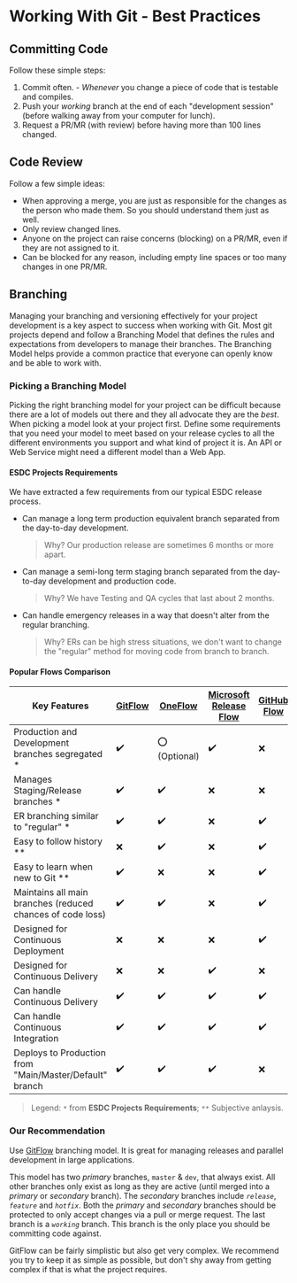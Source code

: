 # Working With Git - Best Practices

## Committing Code

Follow these simple steps:

1. Commit often. - _Whenever_ you change a piece of code that is testable and compiles.
1. Push your _working_ branch at the end of each "development session" (before walking away from your computer for lunch).
1. Request a PR/MR (with review) before having more than 100 lines changed.

## Code Review

Follow a few simple ideas:

- When approving a merge, you are just as responsible for the changes as the person who made them. So you should understand them just as well.
- Only review changed lines.
- Anyone on the project can raise concerns (blocking) on a PR/MR, even if they are not assigned to it.
- Can be blocked for any reason, including empty line spaces or too many changes in one PR/MR.

## Branching

Managing your branching and versioning effectively for your project development is a key aspect to success when working with Git.
Most git projects depend and follow a Branching Model that defines the rules and expectations from developers to manage their branches.
The Branching Model helps provide a common practice that everyone can openly know and be able to work with.

### Picking a Branching Model

Picking the right branching model for your project can be difficult because there are a lot of models out there and they all advocate they are the _best_.
When picking a model look at your project first.
Define some requirements that you need your model to meet based on your release cycles to all the different environments you support and what kind of project it is.
An API or Web Service might need a different model than a Web App.

#### ESDC Projects Requirements

We have extracted a few requirements from our typical ESDC release process.

- Can manage a long term production equivalent branch separated from the day-to-day development.  
  > Why? Our production release are sometimes 6 months or more apart.
- Can manage a semi-long term staging branch separated from the day-to-day development and production code.  
  > Why? We have Testing and QA cycles that last about 2 months.
- Can handle emergency releases in a way that doesn't alter from the regular branching.  
  > Why? ERs can be high stress situations, we don't want to change the "regular" method for moving code from branch to branch.

#### Popular Flows Comparison

| Key Features | [GitFlow](https://datasift.github.io/gitflow/IntroducingGitFlow.html) | [OneFlow](https://www.endoflineblog.com/oneflow-a-git-branching-model-and-workflow) | [Microsoft Release Flow](https://docs.microsoft.com/en-us/azure/devops/learn/devops-at-microsoft/release-flow) | [GitHub Flow](https://githubflow.github.io/) | [GitLab Flow](https://docs.gitlab.com/ee/workflow/gitlab_flow.html) |
| --- | --- | --- | --- | --- | --- |
| Production and Development branches segregated * | :heavy_check_mark: | :o: (Optional) | :heavy_check_mark: | :x: | :heavy_check_mark: |
| Manages Staging/Release branches * | :heavy_check_mark: | :heavy_check_mark: | :x: | :x: | :heavy_check_mark: |
| ER branching similar to "regular" * | :heavy_check_mark: | :heavy_check_mark: | :x: | :heavy_check_mark: | :x: |
| Easy to follow history ** | :x: | :heavy_check_mark: | :x: | :heavy_check_mark: | :x: |
| Easy to learn when new to Git ** | :heavy_check_mark: | :x: | :x: | :heavy_check_mark: | :x: |
| Maintains all main branches (reduced chances of code loss) | :heavy_check_mark: | :heavy_check_mark: | :x: | :heavy_check_mark: | :heavy_check_mark: |
| Designed for Continuous Deployment | :x: | :x: | :x: | :heavy_check_mark: | :x: |
| Designed for Continuous Delivery | :x: | :x: | :heavy_check_mark: | :x: | :heavy_check_mark: |
|  Can handle Continuous Delivery | :heavy_check_mark: | :heavy_check_mark: | :heavy_check_mark: | :heavy_check_mark: | :heavy_check_mark: |
|  Can handle Continuous Integration | :heavy_check_mark: | :heavy_check_mark: | :heavy_check_mark: | :heavy_check_mark: | :heavy_check_mark: |
| Deploys to Production from "Main/Master/Default" branch | :heavy_check_mark: | :heavy_check_mark: | :heavy_check_mark: | :x: | :heavy_check_mark: |

> Legend: `*` from **ESDC Projects Requirements**; `**` Subjective anlaysis.

### Our Recommendation

Use [GitFlow](https://datasift.github.io/gitflow/IntroducingGitFlow.html) branching model.
It is great for managing releases and parallel development in large applications.

This model has two _primary_ branches, `master` & `dev`, that always exist.
All other branches only exist as long as they are active (until merged into a _primary_ or _secondary_ branch).
The _secondary_ branches include _`release`_, _`feature`_ and _`hotfix`_.
Both the _primary_ and _secondary_ branches should be protected to only accept changes via a pull or merge request.
The last branch is a _`working`_ branch.
This branch is the only place you should be committing code against.

GitFlow can be fairly simplistic but also get very complex.
We recommend you try to keep it as simple as possible, but don't shy away from getting complex if that is what the project requires.
